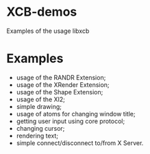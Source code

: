 XCB-demos
=========

Examples of the usage libxcb


Examples
=========

- usage of the RANDR Extension;
- usage of the XRender Extension;
- usage of the Shape Extension;
- usage of the XI2;
- simple drawing;
- usage of atoms for changing window title;
- getting user input using core protocol;
- changing cursor;
- rendering text;
- simple connect/disconnect to/from X Server.
